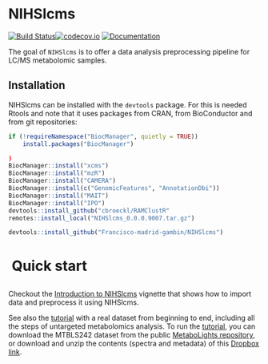 # NIHSlcms

[![Build Status](https://github.com/sipss/NIHSlcms/workflows/R-CMD-check/badge.svg?branch=master)](https://github.com/sipss/NIHSlcms/actions/)[![codecov.io](https://codecov.io/github/sipss/NIHSlcms/coverage.svg?branch=master)](https://codecov.io/github/sipss/NIHSlcms)
[![Documentation](https://img.shields.io/badge/documentation-pkgdown-informational)](https://sipss.github.io/NIHSlcms/)

The goal of `NIHSlcms` is to offer a data analysis preprocessing pipeline for LC/MS
metabolomic samples.

## Installation

NIHSlcms can be installed with the `devtools` package. For this is needed Rtools and note that it uses packages from CRAN, from BioConductor and from git repositories: 

``` r
if (!requireNamespace("BiocManager", quietly = TRUE))
    install.packages("BiocManager")

)
BiocManager::install("xcms")
BiocManager::install("mzR")
BiocManager::install("CAMERA")
BiocManager::install(c("GenomicFeatures", "AnnotationDbi"))
BiocManager::install("MAIT")
BiocManager::install("IPO")
devtools::install_github("cbroeckl/RAMClustR"
remotes::install_local("NIHSlcms_0.0.0.9007.tar.gz")

devtools::install_github("Francisco-madrid-gambin/NIHSlcms")
```


Quick start
=============

Checkout the [Introduction to NIHSlcms](https://sipss.github.io/AlpsNMR/articles/introduction-to-alpsnmr.html) vignette that shows how to import data and preprocess it using NIHSlcms.

See also the [tutorial](https://github.com/sipss/AlpsNMR/blob/master/vignettes/tutorial.pdf) with a real dataset from beginning to end, including all the steps of untargeted metabolomics analysis. To run the [tutorial](https://github.com/sipss/AlpsNMR/blob/master/vignettes/tutorial.pdf), you can download the MTBLS242 dataset from the public [MetaboLights repository](https://www.ebi.ac.uk/metabolights/MTBLS242), or download and unzip the contents (spectra and metadata) of this [Dropbox link](https://dl.dropboxusercontent.com/s/0snivrsd7m82yey/MTBLS242.zip?dl=0).

